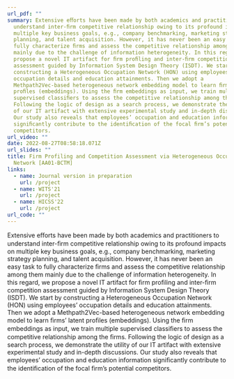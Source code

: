 ```yaml
---
url_pdf: ""
summary: Extensive eﬀorts have been made by both academics and practitioners to
  understand inter-ﬁrm competitive relationship owing to its profound impacts on
  multiple key business goals, e.g., company benchmarking, marketing strategy
  planning, and talent acquisition. However, it has never been an easy task to
  fully characterize ﬁrms and assess the competitive relationship among them
  mainly due to the challenge of information heterogeneity. In this regard, we
  propose a novel IT artifact for ﬁrm proﬁling and inter-ﬁrm competition
  assessment guided by Information System Design Theory (ISDT). We start by
  constructing a Heterogeneous Occupation Network (HON) using employees’
  occupation details and education attainments. Then we adopt a
  Methpath2Vec-based heterogeneous network embedding model to learn ﬁrms’ latent
  proﬁles (embeddings). Using the ﬁrm embeddings as input, we train multiple
  supervised classiﬁers to assess the competitive relationship among the ﬁrms.
  Following the logic of design as a search process, we demonstrate the utility
  of our IT artifact with extensive experimental study and in-depth discussions.
  Our study also reveals that employees’ occupation and education information
  signiﬁcantly contribute to the identiﬁcation of the focal ﬁrm’s potential
  competitors.
url_video: ""
date: 2022-08-27T08:58:18.071Z
url_slides: ""
title: Firm Profiling and Competition Assessment via Heterogeneous Occupation
  Network [AA01-BCTM]
links:
  - name: Journal version in preparation
    url: /project
  - name: WITS'21
    url: /project
  - name: HICSS'22
    url: /project
url_code: ""
---
```

Extensive eﬀorts have been made by both academics and practitioners to understand inter-ﬁrm competitive relationship owing to its profound impacts on multiple key business goals, e.g., company benchmarking, marketing strategy planning, and talent acquisition. However, it has never been an easy task to fully characterize ﬁrms and assess the competitive relationship among them mainly due to the challenge of information heterogeneity. In this regard, we propose a novel IT artifact for ﬁrm proﬁling and inter-ﬁrm competition assessment guided by Information System Design Theory (ISDT). We start by constructing a Heterogeneous Occupation Network (HON) using employees’ occupation details and education attainments. Then we adopt a Methpath2Vec-based heterogeneous network embedding model to learn ﬁrms’ latent proﬁles (embeddings). Using the ﬁrm embeddings as input, we train multiple supervised classiﬁers to assess the competitive relationship among the ﬁrms. Following the logic of design as a search process, we demonstrate the utility of our IT artifact with extensive experimental study and in-depth discussions. Our study also reveals that employees’ occupation and education information signiﬁcantly contribute to the identiﬁcation of the focal ﬁrm’s potential competitors.